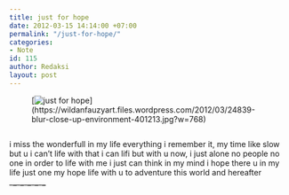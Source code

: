 ```yaml
---
title: just for hope
date: 2012-03-15 14:14:00 +07:00
permalink: "/just-for-hope/"
categories:
- Note
id: 115
author: Redaksi
layout: post
---
```


<figure class="wp-block-image size-large">[<img src="https://wildanfauzyart.files.wordpress.com/2012/03/24839-blur-close-up-environment-401213.jpg?w=768" alt="just for hope" title="just for hope" data-recalc-dims="1" />](https://wildanfauzyart.files.wordpress.com/2012/03/24839-blur-close-up-environment-401213.jpg?w=768)</figure> 

<img /> 

i miss the wonderfull in my life everything i remember it, my time like slow but u i can&#8217;t life with that i can lifi but with u now, i just alone no people no one in order to life with me i just can think in my mind i hope there u in my life just one my hope life with u to adventure this world and hereafter  
\___\___\___\___\___\___\___\___\___\___
